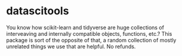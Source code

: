 # datascitools

You know how scikit-learn and tidyverse are huge collections of interveaving and internally compatible objects, functions, etc.? This package is sort of the opposite of that, a random collection of mostly unrelated things we use that are helpful. No refunds.
